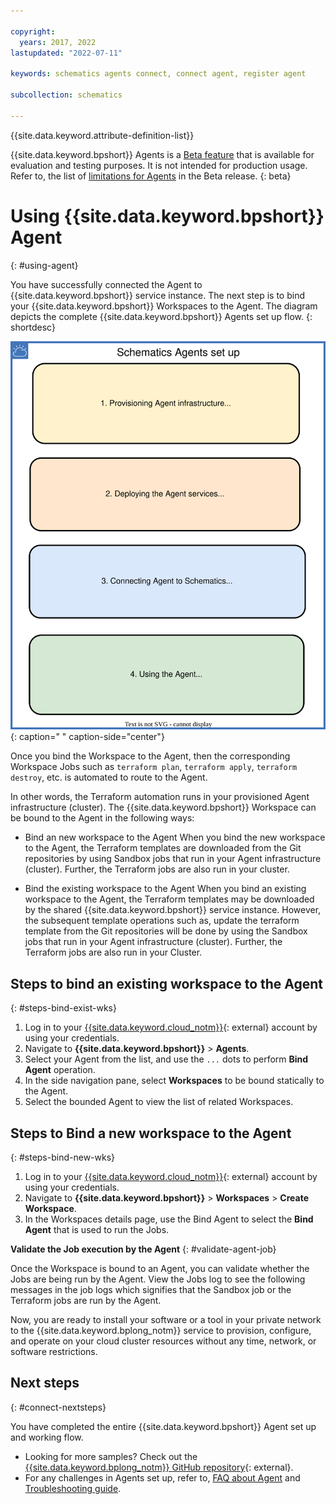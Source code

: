 ```yaml
---

copyright:
  years: 2017, 2022
lastupdated: "2022-07-11"

keywords: schematics agents connect, connect agent, register agent

subcollection: schematics

---
```


{{site.data.keyword.attribute-definition-list}}

{{site.data.keyword.bpshort}} Agents is a [Beta feature](/docs/schematics?topic=schematics-agent-beta-limitations) that is available for evaluation and testing purposes. It is not intended for production usage. Refer to, the list of [limitations for Agents](/docs/schematics?topic=schematics-agent-beta-limitations) in the Beta release.
{: beta}

# Using {{site.data.keyword.bpshort}} Agent
{: #using-agent}

You have successfully connected the Agent to {{site.data.keyword.bpshort}} service instance. The next step is to bind your {{site.data.keyword.bpshort}} Workspaces to the Agent. The diagram depicts the complete {{site.data.keyword.bpshort}} Agents set up flow.
{: shortdesc}

![{{site.data.keyword.bpshort}} Agents set up](images/agents-infra-setup.svg "{{site.data.keyword.bpshort}} Agents set up"){: caption=" " caption-side="center"}

Once you bind the Workspace to the Agent, then the corresponding Workspace Jobs such as `terraform plan`, `terraform apply`, `terraform destroy`, etc. is automated to route to the Agent. 

In other words, the Terraform automation runs in your provisioned Agent infrastructure (cluster). The {{site.data.keyword.bpshort}} Workspace can be bound to the Agent in the following ways:
- Bind an new workspace to the Agent
   When you bind the new workspace to the Agent, the Terraform templates are downloaded from the Git repositories by using Sandbox jobs that run in your Agent infrastructure (cluster). Further, the Terraform jobs are also run in your cluster.

- Bind the existing workspace to the Agent
   When you bind an existing workspace to the Agent, the Terraform templates may be downloaded by the shared {{site.data.keyword.bpshort}} service instance. However, the subsequent template operations such as, update the terraform template from the Git repositories will be done by using the Sandbox jobs that run in your Agent infrastructure (cluster). Further, the Terraform jobs are also run in your Cluster.

## Steps to bind an existing workspace to the Agent
{: #steps-bind-exist-wks}

1. Log in to your [{{site.data.keyword.cloud_notm}}](https://test.cloud.ibm.com/){: external} account by using your credentials.
2. Navigate to **{{site.data.keyword.bpshort}}** > **Agents**.
3. Select your Agent from the list, and use the `...` dots to perform **Bind Agent** operation.
4. In the side navigation pane, select **Workspaces** to be bound statically to the Agent.
5. Select the bounded Agent to view the list of related Workspaces.

## Steps to Bind a new workspace to the Agent
{: #steps-bind-new-wks}

1. Log in to your [{{site.data.keyword.cloud_notm}}](https://test.cloud.ibm.com/){: external} account by using your credentials.
2. Navigate to **{{site.data.keyword.bpshort}}** > **Workspaces** > **Create Workspace**.
3. In the Workspaces details page, use the Bind Agent to select the **Bind Agent** that is used to run the Jobs.

**Validate the Job execution by the Agent**
{: #validate-agent-job}

Once the Workspace is bound to an Agent, you can validate whether the Jobs are being run by the Agent. View the Jobs log to see the following messages in the job logs which signifies that the Sandbox job or the Terraform jobs are run by the Agent.

Now, you are ready to install your software or a tool in your private network to the {{site.data.keyword.bplong_notm}} service to provision, configure, and operate on your cloud cluster resources without any time, network, or software restrictions.

## Next steps
{: #connect-nextsteps}

You have completed the entire {{site.data.keyword.bpshort}} Agent set up and working flow.
- Looking for more samples? Check out the [{{site.data.keyword.bplong_notm}} GitHub repository](https://github.com/Cloud-Schematics?q=Agent&type=all&language=&sort=){: external}.
- For any challenges in Agents set up, refer to, [FAQ about Agent](/docs/schematics?topic=schematics-faqs-agent) and [Troubleshooting guide](/docs/schematics?topic=schematics-agent-crn-not-found).
